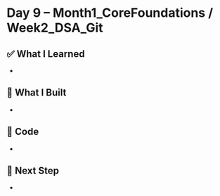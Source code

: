 # Day 9 – Month1_CoreFoundations / Week2_DSA_Git

## ✅ What I Learned
- 

## 🔨 What I Built
- 

## 📂 Code
- 

## 🎯 Next Step
- 
